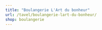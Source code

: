 ```yaml
---
title: "Boulangerie L'Art du bonheur"
url: /tavel/boulangerie-lart-du-bonheur/
shop: boulangerie
---
```

